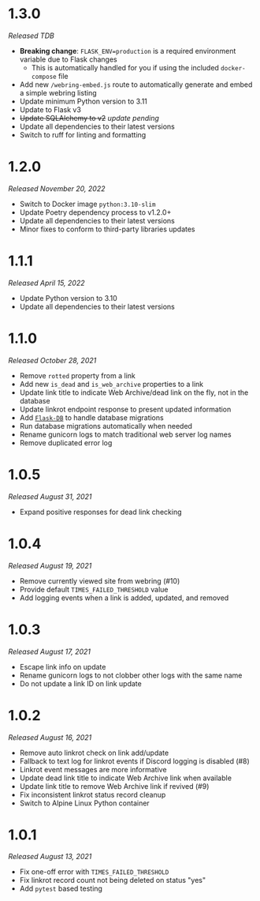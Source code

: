 # 1.3.0

_Released TDB_

- **Breaking change**: `FLASK_ENV=production` is a required environment variable due to Flask changes
  - This is automatically handled for you if using the included `docker-compose` file
- Add new `/webring-embed.js` route to automatically generate and embed a simple webring listing
- Update minimum Python version to 3.11
- Update to Flask v3
- ~~Update SQLAlchemy to v2~~ _update pending_
- Update all dependencies to their latest versions
- Switch to ruff for linting and formatting

# 1.2.0

_Released November 20, 2022_

- Switch to Docker image `python:3.10-slim`
- Update Poetry dependency process to v1.2.0+
- Update all dependencies to their latest versions
- Minor fixes to conform to third-party libraries updates


# 1.1.1

_Released  April 15, 2022_

- Update Python version to 3.10
- Update all dependencies to their latest versions

# 1.1.0

_Released October 28, 2021_

- Remove `rotted` property from a link
- Add new `is_dead` and `is_web_archive` properties to a link
- Update link title to indicate Web Archive/dead link on the fly, not in the database
- Update linkrot endpoint response to present updated information
- Add [`Flask-DB`](https://github.com/nickjj/flask-db) to handle database migrations
- Run database migrations automatically when needed
- Rename gunicorn logs to match traditional web server log names
- Remove duplicated error log

# 1.0.5

_Released August 31, 2021_

- Expand positive responses for dead link checking

# 1.0.4

_Released August 19, 2021_

- Remove currently viewed site from webring (#10)
- Provide default `TIMES_FAILED_THRESHOLD` value
- Add logging events when a link is added, updated, and removed

# 1.0.3

_Released August 17, 2021_

- Escape link info on update
- Rename gunicorn logs to not clobber other logs with the same name
- Do not update a link ID on link update

# 1.0.2

_Released August 16, 2021_

- Remove auto linkrot check on link add/update
- Fallback to text log for linkrot events if Discord logging is disabled (#8)
- Linkrot event messages are more informative
- Update dead link title to indicate Web Archive link when available
- Update link title to remove Web Archive link if revived (#9)
- Fix inconsistent linkrot status record cleanup
- Switch to Alpine Linux Python container

# 1.0.1

_Released August 13, 2021_

- Fix one-off error with `TIMES_FAILED_THRESHOLD`
- Fix linkrot record count not being deleted on status "yes"
- Add `pytest` based testing

